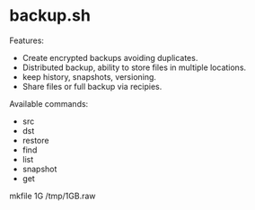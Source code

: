 # backup.sh

Features:

* Create encrypted backups avoiding duplicates.
* Distributed backup, ability to store files in multiple locations.
* keep history, snapshots, versioning.
* Share files or full backup via recipies.


Available commands:

- src
- dst
- restore
- find
- list
- snapshot
- get




mkfile 1G /tmp/1GB.raw
